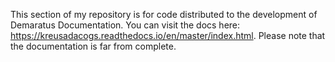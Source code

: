 This section of my repository is for code distributed to the development of Demaratus Documentation. 
You can visit the docs here: https://kreusadacogs.readthedocs.io/en/master/index.html.
Please note that the documentation is far from complete.
